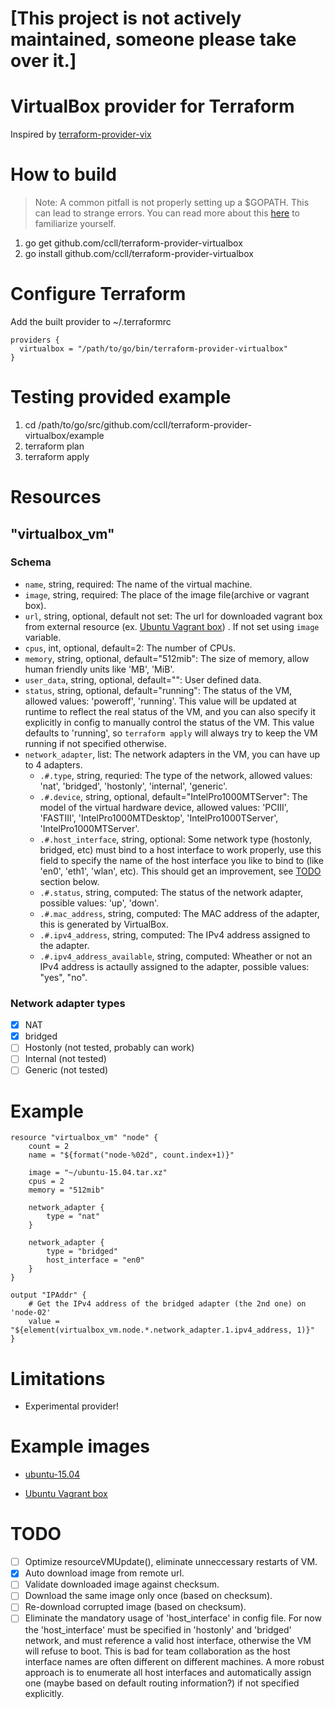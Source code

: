 # **[This project is not actively maintained, someone please take over it.]**

# VirtualBox provider for Terraform

Inspired by [terraform-provider-vix](https://github.com/hooklift/terraform-provider-vix)

# How to build

> Note: A common pitfall is not properly setting up a $GOPATH. This can lead to strange errors. You can read more about this [here][70b8945d]
>  to familiarize yourself.

[70b8945d]: https://golang.org/doc/code.html "https://golang.org/doc/code.html"

1.  go get github.com/ccll/terraform-provider-virtualbox
2.  go install github.com/ccll/terraform-provider-virtualbox

# Configure Terraform

Add the built provider to ~/.terraformrc

    providers {
      virtualbox = "/path/to/go/bin/terraform-provider-virtualbox"
    }

# Testing provided example

1.  cd /path/to/go/src/github.com/ccll/terraform-provider-virtualbox/example
2.  terraform plan
3.  terraform apply

# Resources

## "virtualbox_vm"

### Schema

-   `name`, string, required: The name of the virtual machine.
-   `image`, string, required: The place  of the image file(archive or vagrant box).
-   `url`, string, optional, default not set: The url for downloaded vagrant box from external resource (ex. [Ubuntu Vagrant box](https://atlas.hashicorp.com/ubuntu/boxes/trusty64/versions/14.04/providers/virtualbox.box])) . If not set using `image` variable.
-   `cpus`, int, optional, default=2: The number of CPUs.
-   `memory`, string, optional, default="512mib": The size of memory, allow human friendly units like 'MB', 'MiB'.
-   `user_data`, string, optional, default="": User defined data.
-   `status`, string, optional, default="running": The status of the VM, allowed values: 'poweroff', 'running'. This value will be updated at runtime to reflect the real status of the VM, and you can also specify it explicitly in config to manually control the status of the VM. This value defaults to 'running', so `terraform apply` will always try to keep the VM running if not specified otherwise.
-   `network_adapter`, list: The network adapters in the VM, you can have up to 4 adapters.
    -   `.#.type`, string, requried: The type of the network, allowed values: 'nat', 'bridged', 'hostonly', 'internal', 'generic'.
    -   `.#.device`, string, optional, default="IntelPro1000MTServer": The model of the virtual hardware device, allowed values: 'PCIII', 'FASTIII', 'IntelPro1000MTDesktop', 'IntelPro1000TServer', 'IntelPro1000MTServer'.
    -   `.#.host_interface`, string, optional: Some network type (hostonly, bridged, etc) must bind to a host interface to work properly, use this field to specify the name of the host interface you like to bind to (like 'en0', 'eth1', 'wlan', etc). This should get an improvement, see [TODO](#todo) section below.
    -   `.#.status`, string, computed: The status of the network adapter, possible values: 'up', 'down'.
    -   `.#.mac_address`, string, computed: The MAC address of the adapter, this is generated by VirtualBox.
    -   `.#.ipv4_address`, string, computed: The IPv4 address assigned to the adapter.
    -   `.#.ipv4_address_available`, string, computed: Wheather or not an IPv4 address is actaully assigned to the adapter, possible values: "yes", "no".

### Network adapter types

-   [x] NAT
-   [x] bridged
-   [ ] Hostonly  (not tested, probably can work)
-   [ ] Internal  (not tested)
-   [ ] Generic  (not tested)

# Example

    resource "virtualbox_vm" "node" {
        count = 2
        name = "${format("node-%02d", count.index+1)}"

        image = "~/ubuntu-15.04.tar.xz"
        cpus = 2
        memory = "512mib"

        network_adapter {
            type = "nat"
        }

        network_adapter {
            type = "bridged"
            host_interface = "en0"
        }
    }

    output "IPAddr" {
        # Get the IPv4 address of the bridged adapter (the 2nd one) on 'node-02'
        value = "${element(virtualbox_vm.node.*.network_adapter.1.ipv4_address, 1)}"
    }

# Limitations

-   Experimental provider!

# Example images

-   [ubuntu-15.04](https://github.com/ccll/terraform-provider-virtualbox-images/releases/tag/ubuntu-15.04)

-   [Ubuntu Vagrant box](https://atlas.hashicorp.com/ubuntu/boxes/trusty64/versions/14.04/providers/virtualbox.box])

# TODO

-   [ ] Optimize resourceVMUpdate(), eliminate unneccessary restarts of VM.
-   [x] Auto download image from remote url.
-   [ ] Validate downloaded image against checksum.
-   [ ] Download the same image only once (based on checksum).
-   [ ] Re-download corrupted image (based on checksum).
-   [ ] Eliminate the mandatory usage of 'host_interface' in config file. For now the 'host_interface' must be specified in 'hostonly' and 'bridged' network, and must reference a valid host interface, otherwise the VM will refuse to boot. This is bad for team collaboration as the host interface names are often different on different machines. A more robust approach is to enumerate all host interfaces and automatically assign one (maybe based on default routing information?) if not specified explicitly.
